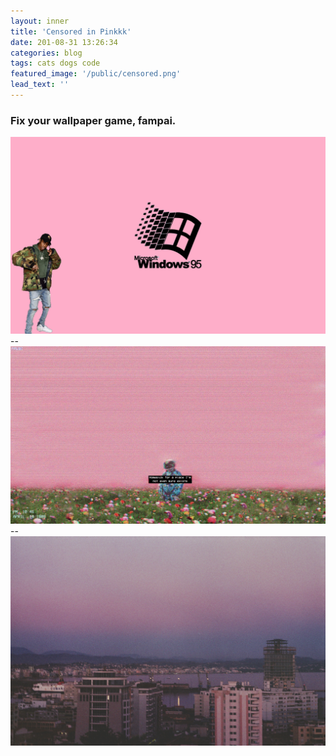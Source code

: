 ```yaml
---
layout: inner
title: 'Censored in Pinkkk'
date: 201-08-31 13:26:34
categories: blog
tags: cats dogs code
featured_image: '/public/censored.png'
lead_text: ''
---
```


### Fix your wallpaper game, fampai. 

<img src="/public/win.jpg" alt="Drawing" style="width: 1000px;"/>
--
<img src="/public/pink.jpg" alt="Drawing" style="width: 1000px;"/>
--
<img src="/public/twenty.jpg" alt="Drawing" style="width: 1000px;"/>

